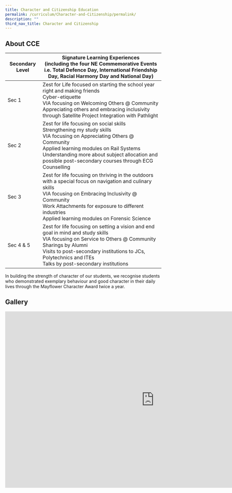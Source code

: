 ```yaml
---
title: Character and Citizenship Education
permalink: /curriculum/Character-and-Citizenship/permalink/
description: ""
third_nav_title: Character and Citizenship
---
```

About CCE
---------

| Secondary Level 	| Signature Learning Experiences<br>(including the four NE Commemorative Events i.e. Total Defence Day, International Friendship Day, Racial Harmony Day and National Day) 	|
|---	|---	|
| Sec 1 	| Zest for Life focused on starting the school year right and making friends<br>Cyber-etiquette<br>VIA focusing on Welcoming Others @ Community<br>Appreciating others and embracing inclusivity through Satellite Project Integration with Pathlight 	|
| Sec 2 	| Zest for life focusing on social skills<br>Strengthening my study skills<br>VIA focusing on Appreciating Others @ Community<br>Applied learning modules on Rail Systems<br>Understanding more about subject allocation and possible post-secondary courses through ECG Counselling 	|
| Sec 3 	| Zest for life focusing on thriving in the outdoors with a special focus on navigation and culinary skills<br>VIA focusing on Embracing Inclusivity @ Community<br>Work Attachments for exposure to different industries<br>Applied learning modules on Forensic Science 	|
| Sec 4 &amp; 5 	| Zest for life focusing on setting a vision and end goal in mind and study skills<br>VIA focusing on Service to Others @ Community<br>Sharings by Alumni<br>Visits to post-secondary institutions to JCs, Polytechnics and ITEs<br>Talks by post-secondary institutions 	|

In building the strength of character of our students, we recognise students who demonstrated exemplary behaviour and good character in their daily lives through the Mayflower Character Award twice a year.

Gallery
-------
<iframe allowfullscreen="true" height="569" width="960" frameborder="0" src="https://docs.google.com/presentation/d/e/2PACX-1vS99duoBHHTJDO-v2myc7rG2HewOij1JfxOzMQJfywA6C0-pawB03iZtgsG7F-Y2urEWMVDA_s5CCD5/embed?start=false&amp;loop=false&amp;delayms=3000"></iframe>